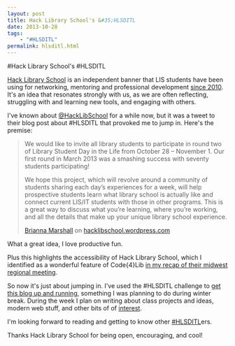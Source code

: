 ```yaml
---
layout: post
title: Hack Library School's &#35;HLSDITL
date: 2013-10-28
tags:
    - "#HLSDITL"
permalink: hlsditl.html
---
```

#Hack Library School's #HLSDITL

<p><a href="https://hacklibschool.wordpress.com">Hack Library School</a> is an independent banner that LIS students have been using for networking, mentoring and professional development <a href="http://www.inthelibrarywiththeleadpipe.org/2010/hacklibschool/">since 2010</a>.  It's an idea that resonates strongly with us, as we are often reflecting, struggling with and learning new tools, and engaging with others.</p>
<p>I've known about <a href="https://twitter.com/hacklibschool">@HackLibSchool</a> for a while now, but it was a tweet to their blog post about #HLSDITL that provoked me to jump in.  Here's the premise:</p>
<p>
<blockquote>
  <p>We would like to invite all library students to participate in round two of Library Student Day in the Life from October 28 – November 1. Our first round in March 2013 was a smashing success with seventy students participating!</p>
  <p>We hope this project, which will revolve around a community of students sharing each day’s experiences for a week, will help prospective students learn what library school is actually like and connect current LIS/IT students with those in other programs. This is a great way to discuss what you’re learning, where you’re working, and all the details that make up your unique library school experience.</p>
  <p class="quote-author"><a href="http://www.briannamarshall.com/">Brianna Marshall</a> on <a href="http://hacklibschool.wordpress.com/2013/10/18/hlsditl-round-2/">hacklibschool.wordpress.com</a></p>
</blockquote>
</p>
<p>What a great idea, I love productive fun.</p>
<p>Plus this highlights the accessibility of Hack Library School, which I identified as a wonderful feature of Code{4}Lib <a href="code4lib-midwest-2013-recap.html">in my recap of their midwest regional meeting</a>.</p>
<p>So now it's just about jumping in.  I've used the #HLSDITL challenge to <a href="new-blog.html">get this blog up and running</a>, something I was planning to do during winter break. During the week I plan on writing about class projects and ideas, modern web stuff, and other bits of of <a href="../about.html#keywords">interest</a>.</p>
<p>I'm looking forward to reading and getting to know other <a href="https://twitter.com/search?q=%23hlsditl">#HLSDITL</a>ers.</p>
<p>Thanks Hack Library School for being open, encouraging, and cool!</p>